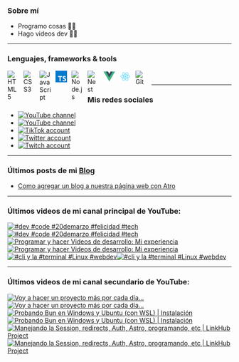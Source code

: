 ### Sobre mí
- Programo cosas 🧑‍💻
- Hago videos dev 🧑‍🏫

---
### Lenguajes, frameworks & tools

<img align="left" alt="HTML5" width="26px" src="https://cdn.jsdelivr.net/gh/devicons/devicon/icons/html5/html5-original.svg" style="padding-right:10px;" />
<img align="left" alt="CSS3" width="26px" src="https://cdn.jsdelivr.net/gh/devicons/devicon/icons/css3/css3-original.svg" style="padding-right:10px;" />
<img align="left" alt="JavaScript" width="26px" src="https://cdn.jsdelivr.net/gh/devicons/devicon/icons/javascript/javascript-original.svg" style="padding-right:10px;" />
<img align="left" alt="Typescript" width="26px" src="https://raw.githubusercontent.com/github/explore/80688e429a7d4ef2fca1e82350fe8e3517d3494d/topics/typescript/typescript.png" style="padding-right:10px;" />
<img align="left" alt="Node.js" width="26px" src="https://cdn.jsdelivr.net/gh/devicons/devicon/icons/nodejs/nodejs-original.svg" style="padding-right:10px;" />
<img align="left" alt="Nest" width="26px" src="https://avatars.githubusercontent.com/u/28507035?s=48&v=4" style="padding-right:10px;" />
<img align="left" alt="Vue" width="26px" src="https://raw.githubusercontent.com/github/explore/80688e429a7d4ef2fca1e82350fe8e3517d3494d/topics/vue/vue.png" style="padding-right:10px;" />
<img align="left" alt="React" width="26px" src="https://raw.githubusercontent.com/github/explore/80688e429a7d4ef2fca1e82350fe8e3517d3494d/topics/react/react.png" style="padding-right:10px;" />
<img align="left" alt="Git" width="26px" src="https://cdn.jsdelivr.net/gh/devicons/devicon/icons/git/git-original.svg" style="padding-right:10px;" />

<br>

---
### Mis redes sociales
 - [![YouTube channel](https://img.shields.io/youtube/channel/subscribers/UCRC7LM5vAZMxS8LSo0PKZng?style=social)](https://www.youtube.com/channel/UCRC7LM5vAZMxS8LSo0PKZng)
 - [![YouTube channel](https://img.shields.io/youtube/channel/subscribers/UCKMWXwHYoy920OFEN_BM5VQ?style=social)](https://www.youtube.com/@doneberdev)
 - [![TikTok account](https://img.shields.io/endpoint?logo=TikTok&style=social&url=https%3A%2F%2Fdoneber.dev%2Ftiktok-counter%2F)](https://www.tiktok.com/@doneberdev)
 - [![Twitter account](https://img.shields.io/twitter/follow/doneberdev?label=Followers&style=social)](https://twitter.com/doneberdev)
 - [![Twitch account](https://img.shields.io/twitch/status/doneberdev?style=social)](https://twitch.tv/doneberdev)
 
---
### Últimos posts de mi [Blog](https://doneber.dev/blog)

<!-- BLOG-POST-LIST:START -->
- [Como agregar un blog a nuestra página web con Atro](https://doneber.dev/blog/first-post/)
<!-- BLOG-POST-LIST:END -->
 
---
### Últimos videos de mi canal principal de YouTube:

<!-- BEGIN YOUTUBE-CARDS-FIRST -->
[![#dev #code #20demarzo #felicidad #tech](https://ytcards.demolab.com/?id=dN7uesqZAFo&title=%23dev+%23code+%2320demarzo+%23felicidad+%23tech&lang=en&timestamp=1710960162&background_color=%230f0f0f&title_color=%23ffffff&stats_color=%23dedede&max_title_lines=1&width=250&border_radius=5&duration=27 "#dev #code #20demarzo #felicidad #tech")](https://www.youtube.com/watch?v=dN7uesqZAFo#gh-dark-mode-only)[![#dev #code #20demarzo #felicidad #tech](https://ytcards.demolab.com/?id=dN7uesqZAFo&title=%23dev+%23code+%2320demarzo+%23felicidad+%23tech&lang=en&timestamp=1710960162&background_color=%230d1117&title_color=%23ffffff&stats_color=%23dedede&max_title_lines=1&width=250&border_radius=5&duration=27 "#dev #code #20demarzo #felicidad #tech")](https://www.youtube.com/watch?v=dN7uesqZAFo#gh-light-mode-only)
[![Programar y hacer Videos de desarrollo: Mi experiencia](https://ytcards.demolab.com/?id=ZS8YIceH68I&title=Programar+y+hacer+Videos+de+desarrollo%3A+Mi+experiencia&lang=en&timestamp=1707165785&background_color=%230f0f0f&title_color=%23ffffff&stats_color=%23dedede&max_title_lines=1&width=250&border_radius=5&duration=604 "Programar y hacer Videos de desarrollo: Mi experiencia")](https://www.youtube.com/watch?v=ZS8YIceH68I#gh-dark-mode-only)[![Programar y hacer Videos de desarrollo: Mi experiencia](https://ytcards.demolab.com/?id=ZS8YIceH68I&title=Programar+y+hacer+Videos+de+desarrollo%3A+Mi+experiencia&lang=en&timestamp=1707165785&background_color=%230d1117&title_color=%23ffffff&stats_color=%23dedede&max_title_lines=1&width=250&border_radius=5&duration=604 "Programar y hacer Videos de desarrollo: Mi experiencia")](https://www.youtube.com/watch?v=ZS8YIceH68I#gh-light-mode-only)
[![#cli y la #terminal #Linux #webdev](https://ytcards.demolab.com/?id=bCUtGyGSQ8c&title=%23cli+y+la+%23terminal+%23Linux+%23webdev&lang=en&timestamp=1705118475&background_color=%230f0f0f&title_color=%23ffffff&stats_color=%23dedede&max_title_lines=1&width=250&border_radius=5&duration=54 "#cli y la #terminal #Linux #webdev")](https://www.youtube.com/watch?v=bCUtGyGSQ8c#gh-dark-mode-only)[![#cli y la #terminal #Linux #webdev](https://ytcards.demolab.com/?id=bCUtGyGSQ8c&title=%23cli+y+la+%23terminal+%23Linux+%23webdev&lang=en&timestamp=1705118475&background_color=%230d1117&title_color=%23ffffff&stats_color=%23dedede&max_title_lines=1&width=250&border_radius=5&duration=54 "#cli y la #terminal #Linux #webdev")](https://www.youtube.com/watch?v=bCUtGyGSQ8c#gh-light-mode-only)
<!-- END YOUTUBE-CARDS-FIRST -->

---
### Últimos videos de mi canal secundario de YouTube:

<!-- BEGIN YOUTUBE-CARDS-SECOND -->
[![Voy a hacer un proyecto más por cada día...](https://ytcards.demolab.com/?id=krvUKW4KjAQ&title=Voy+a+hacer+un+proyecto+m%C3%A1s+por+cada+d%C3%ADa...&lang=en&timestamp=1712369543&background_color=%230f0f0f&title_color=%23ffffff&stats_color=%23dedede&max_title_lines=1&width=250&border_radius=5&duration=891 "Voy a hacer un proyecto más por cada día...")](https://www.youtube.com/watch?v=krvUKW4KjAQ#gh-dark-mode-only)[![Voy a hacer un proyecto más por cada día...](https://ytcards.demolab.com/?id=krvUKW4KjAQ&title=Voy+a+hacer+un+proyecto+m%C3%A1s+por+cada+d%C3%ADa...&lang=en&timestamp=1712369543&background_color=%230d1117&title_color=%23ffffff&stats_color=%23dedede&max_title_lines=1&width=250&border_radius=5&duration=891 "Voy a hacer un proyecto más por cada día...")](https://www.youtube.com/watch?v=krvUKW4KjAQ#gh-light-mode-only)
[![Probando Bun en Windows y Ubuntu (con WSL) | Instalación](https://ytcards.demolab.com/?id=eignWurX1ZE&title=Probando+Bun+en+Windows+y+Ubuntu+%28con+WSL%29+%7C+Instalaci%C3%B3n&lang=en&timestamp=1712260824&background_color=%230f0f0f&title_color=%23ffffff&stats_color=%23dedede&max_title_lines=1&width=250&border_radius=5&duration=1361 "Probando Bun en Windows y Ubuntu (con WSL) | Instalación")](https://www.youtube.com/watch?v=eignWurX1ZE#gh-dark-mode-only)[![Probando Bun en Windows y Ubuntu (con WSL) | Instalación](https://ytcards.demolab.com/?id=eignWurX1ZE&title=Probando+Bun+en+Windows+y+Ubuntu+%28con+WSL%29+%7C+Instalaci%C3%B3n&lang=en&timestamp=1712260824&background_color=%230d1117&title_color=%23ffffff&stats_color=%23dedede&max_title_lines=1&width=250&border_radius=5&duration=1361 "Probando Bun en Windows y Ubuntu (con WSL) | Instalación")](https://www.youtube.com/watch?v=eignWurX1ZE#gh-light-mode-only)
[![Manejando la Session, redirects, Auth, Astro, programando, etc | LinkHub Project](https://ytcards.demolab.com/?id=oDCA8iXhdXE&title=Manejando+la+Session%2C+redirects%2C+Auth%2C+Astro%2C+programando%2C+etc+%7C+LinkHub+Project&lang=en&timestamp=1712174425&background_color=%230f0f0f&title_color=%23ffffff&stats_color=%23dedede&max_title_lines=1&width=250&border_radius=5&duration=2300 "Manejando la Session, redirects, Auth, Astro, programando, etc | LinkHub Project")](https://www.youtube.com/watch?v=oDCA8iXhdXE#gh-dark-mode-only)[![Manejando la Session, redirects, Auth, Astro, programando, etc | LinkHub Project](https://ytcards.demolab.com/?id=oDCA8iXhdXE&title=Manejando+la+Session%2C+redirects%2C+Auth%2C+Astro%2C+programando%2C+etc+%7C+LinkHub+Project&lang=en&timestamp=1712174425&background_color=%230d1117&title_color=%23ffffff&stats_color=%23dedede&max_title_lines=1&width=250&border_radius=5&duration=2300 "Manejando la Session, redirects, Auth, Astro, programando, etc | LinkHub Project")](https://www.youtube.com/watch?v=oDCA8iXhdXE#gh-light-mode-only)
<!-- END YOUTUBE-CARDS-SECOND -->